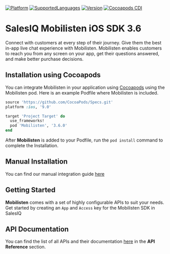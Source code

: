 [![Platform](https://img.shields.io/badge/platforms-iOS-orange.svg)](https://cocoapods.org/pods/Mobilisten)
[![SupportedLanguages](https://img.shields.io/badge/languages-Swift%20%7C%20%20ObjectiveC-green.svg)](https://www.zoho.com/salesiq/help/developer-section/ios-mobile-sdk-installation.html)
[![Version](https://img.shields.io/badge/version-3.6.0-blue.svg)](https://cocoapods.org/pods/Mobilisten)
[![Cocoapods CDI](https://github.com/zoho/SalesIQ-Mobilisten-iOS/workflows/Cocoapods%20CD/badge.svg)](https://github.com/zoho/SalesIQ-Mobilisten-iOS/actions?query=workflow%3A%22Cocoapods+CD%22)

# SalesIQ Mobilisten  iOS SDK 3.6

Connect with customers at every step of their journey. Give them the best in-app live chat experience with Mobilisten. Mobilisten enables customers to reach you from any screen on your app, get their questions answered, and make better purchase decisions.  


## Installation using Cocoapods

You can integrate Mobilisten in your application using [Cocoapods](https://guides.cocoapods.org/using/getting-started.html) using the Mobilisten pod.
Here is an example Podfile where Mobilisten is included. 

```ruby
source 'https://github.com/CocoaPods/Specs.git'
platform :ios, '9.0'

target 'Project Target' do
  use_frameworks!
  pod 'Mobilisten', '3.6.0'
end
```

After **Mobilisten** is added to your Podfile, run the `pod install` command to complete the Installation.

## Manual Installation

You can find our manual integration guide [here](https://www.zoho.com/salesiq/help/developer-section/ios-mobile-sdk-installation.html)

## Getting Started

**Mobilisten** comes with a set of highly configurable APIs to suit your needs. Get started by creating an `App` and `Access` key for the Mobilisten SDK in SalesIQ

## API Documentation
You can find the list of all APIs and their documentation [here](https://www.zoho.com/salesiq/help/developer-section/ios-sdk-event-delegate.html) in the **API Reference** section.

